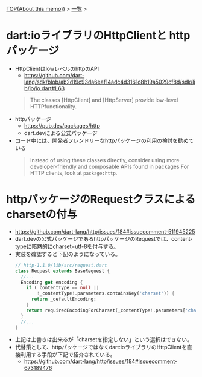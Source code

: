[TOP(About this memo))](../README.md) > [一覧](./README.md) >


# dart:ioライブラリのHttpClientと httpパッケージ
* HttpClientはlowレベルのhttpのAPI
  * https://github.com/dart-lang/sdk/blob/ab2d19c93da6eaf14adc4d3161c8b19a5029cf8d/sdk/lib/io/io.dart#L63
  > The classes [HttpClient] and [HttpServer] provide low-level HTTPfunctionality.
* httpパッケージ
  * https://pub.dev/packages/http
  * dart.devによる公式パッケージ
* コード中には、開発者フレンドリーなhttpパッケージの利用の検討を勧めている
  > Instead of using these classes directly, consider using more developer-friendly and composable APIs found in packages
  > For HTTP clients, look at `package:http`.

# httpパッケージのRequestクラスによるcharsetの付与
* https://github.com/dart-lang/http/issues/184#issuecomment-511945225
* dart.devの公式パッケージであるhttpパッケージのRequestでは、content-typeに暗黙的にcharset=utf-8を付与する。
* 実装を確認すると下記のようになっている。
  ```dart
  // http-1.1.0/lib/src/request.dart
  class Request extends BaseRequest {
    //...
    Encoding get encoding {
      if (_contentType == null ||
          !_contentType!.parameters.containsKey('charset')) {
        return _defaultEncoding;
      }
      return requiredEncodingForCharset(_contentType!.parameters['charset']!);
    }
    //...
  }
  ```
* 上記は上書きは出来るが「charsetを指定しない」という選択はできない。
* 代替策として、httpパッケージではなくdart:ioライブラリのHttpClientを直接利用する手段が下記で紹介されている。
  * https://github.com/dart-lang/http/issues/184#issuecomment-673189476

